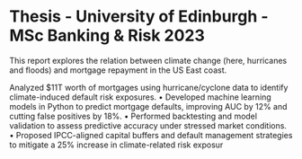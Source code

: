 # Thesis - University of Edinburgh - MSc Banking & Risk 2023

This report explores the relation between climate change (here, hurricanes and floods) and mortgage repayment in the US East coast. 

Analyzed $11T worth of mortgages using hurricane/cyclone data to identify climate-induced default risk exposures.
• Developed machine learning models in Python to predict mortgage defaults, improving AUC by 12% and cutting
false positives by 18%.
• Performed backtesting and model validation to assess predictive accuracy under stressed market conditions.
• Proposed IPCC-aligned capital buffers and default management strategies to mitigate a 25% increase in
climate-related risk exposur
